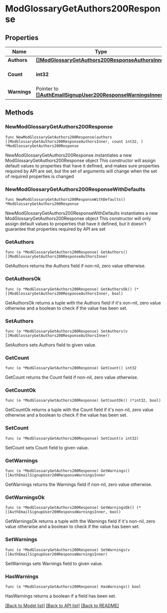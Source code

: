 # ModGlossaryGetAuthors200Response

## Properties

Name | Type | Description | Notes
------------ | ------------- | ------------- | -------------
**Authors** | [**[]ModGlossaryGetAuthors200ResponseAuthorsInner**](ModGlossaryGetAuthors200ResponseAuthorsInner.md) |  | 
**Count** | **int32** | The total number of records. | [default to null]
**Warnings** | Pointer to [**[]AuthEmailSignupUser200ResponseWarningsInner**](AuthEmailSignupUser200ResponseWarningsInner.md) |  | [optional] 

## Methods

### NewModGlossaryGetAuthors200Response

`func NewModGlossaryGetAuthors200Response(authors []ModGlossaryGetAuthors200ResponseAuthorsInner, count int32, ) *ModGlossaryGetAuthors200Response`

NewModGlossaryGetAuthors200Response instantiates a new ModGlossaryGetAuthors200Response object
This constructor will assign default values to properties that have it defined,
and makes sure properties required by API are set, but the set of arguments
will change when the set of required properties is changed

### NewModGlossaryGetAuthors200ResponseWithDefaults

`func NewModGlossaryGetAuthors200ResponseWithDefaults() *ModGlossaryGetAuthors200Response`

NewModGlossaryGetAuthors200ResponseWithDefaults instantiates a new ModGlossaryGetAuthors200Response object
This constructor will only assign default values to properties that have it defined,
but it doesn't guarantee that properties required by API are set

### GetAuthors

`func (o *ModGlossaryGetAuthors200Response) GetAuthors() []ModGlossaryGetAuthors200ResponseAuthorsInner`

GetAuthors returns the Authors field if non-nil, zero value otherwise.

### GetAuthorsOk

`func (o *ModGlossaryGetAuthors200Response) GetAuthorsOk() (*[]ModGlossaryGetAuthors200ResponseAuthorsInner, bool)`

GetAuthorsOk returns a tuple with the Authors field if it's non-nil, zero value otherwise
and a boolean to check if the value has been set.

### SetAuthors

`func (o *ModGlossaryGetAuthors200Response) SetAuthors(v []ModGlossaryGetAuthors200ResponseAuthorsInner)`

SetAuthors sets Authors field to given value.


### GetCount

`func (o *ModGlossaryGetAuthors200Response) GetCount() int32`

GetCount returns the Count field if non-nil, zero value otherwise.

### GetCountOk

`func (o *ModGlossaryGetAuthors200Response) GetCountOk() (*int32, bool)`

GetCountOk returns a tuple with the Count field if it's non-nil, zero value otherwise
and a boolean to check if the value has been set.

### SetCount

`func (o *ModGlossaryGetAuthors200Response) SetCount(v int32)`

SetCount sets Count field to given value.


### GetWarnings

`func (o *ModGlossaryGetAuthors200Response) GetWarnings() []AuthEmailSignupUser200ResponseWarningsInner`

GetWarnings returns the Warnings field if non-nil, zero value otherwise.

### GetWarningsOk

`func (o *ModGlossaryGetAuthors200Response) GetWarningsOk() (*[]AuthEmailSignupUser200ResponseWarningsInner, bool)`

GetWarningsOk returns a tuple with the Warnings field if it's non-nil, zero value otherwise
and a boolean to check if the value has been set.

### SetWarnings

`func (o *ModGlossaryGetAuthors200Response) SetWarnings(v []AuthEmailSignupUser200ResponseWarningsInner)`

SetWarnings sets Warnings field to given value.

### HasWarnings

`func (o *ModGlossaryGetAuthors200Response) HasWarnings() bool`

HasWarnings returns a boolean if a field has been set.


[[Back to Model list]](../README.md#documentation-for-models) [[Back to API list]](../README.md#documentation-for-api-endpoints) [[Back to README]](../README.md)



